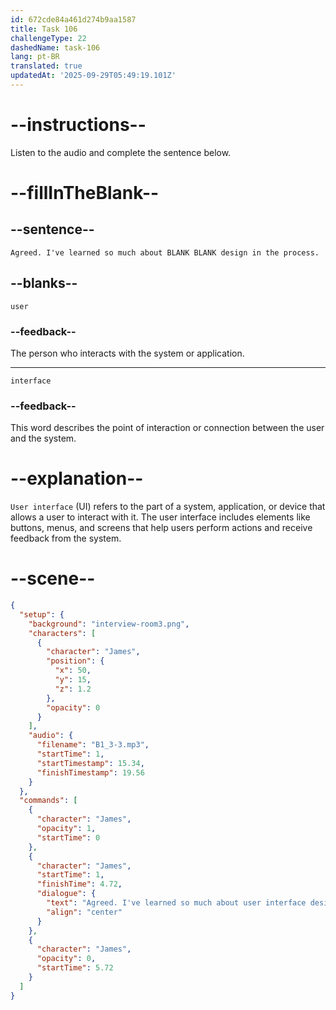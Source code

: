```yaml
---
id: 672cde84a461d274b9aa1587
title: Task 106
challengeType: 22
dashedName: task-106
lang: pt-BR
translated: true
updatedAt: '2025-09-29T05:49:19.101Z'
---
```


<!-- (audio) James: Agreed. I've learned so much about user interface design in the process. -->

# --instructions--

Listen to the audio and complete the sentence below.

# --fillInTheBlank--

## --sentence--

`Agreed. I've learned so much about BLANK BLANK design in the process.`

## --blanks--

`user`

### --feedback--

The person who interacts with the system or application.

---

`interface`

### --feedback--

This word describes the point of interaction or connection between the user and the system.

# --explanation--

`User interface` (UI) refers to the part of a system, application, or device that allows a user to interact with it. The user interface includes elements like buttons, menus, and screens that help users perform actions and receive feedback from the system. 

# --scene--

```json
{
  "setup": {
    "background": "interview-room3.png",
    "characters": [
      {
        "character": "James",
        "position": {
          "x": 50,
          "y": 15,
          "z": 1.2
        },
        "opacity": 0
      }
    ],
    "audio": {
      "filename": "B1_3-3.mp3",
      "startTime": 1,
      "startTimestamp": 15.34,
      "finishTimestamp": 19.56
    }
  },
  "commands": [
    {
      "character": "James",
      "opacity": 1,
      "startTime": 0
    },
    {
      "character": "James",
      "startTime": 1,
      "finishTime": 4.72,
      "dialogue": {
        "text": "Agreed. I've learned so much about user interface design in the process.",
        "align": "center"
      }
    },
    {
      "character": "James",
      "opacity": 0,
      "startTime": 5.72
    }
  ]
}
```
